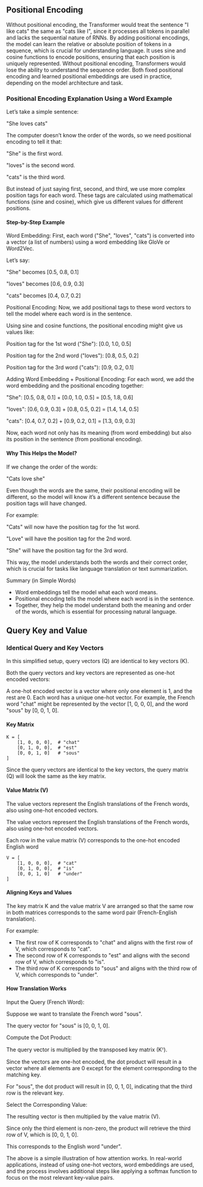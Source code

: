 ## Positional Encoding

Without positional encoding, the Transformer would treat the sentence "I like cats" the same as "cats like I", since it processes all tokens in parallel and lacks the sequential nature of RNNs. By adding positional encodings, the model can learn the relative or absolute position of tokens in a sequence, which is crucial for understanding language.
It uses sine and cosine functions to encode positions, ensuring that each position is uniquely represented.
Without positional encoding, Transformers would lose the ability to understand the sequence order.
Both fixed positional encoding and learned positional embeddings are used in practice, depending on the model architecture and task.

### Positional Encoding Explanation Using a Word Example
Let’s take a simple sentence:

"She loves cats"

The computer doesn’t know the order of the words, so we need positional encoding to tell it that:

"She" is the first word.

"loves" is the second word.

"cats" is the third word.

But instead of just saying first, second, and third, we use more complex position tags for each word. These tags are calculated using mathematical functions (sine and cosine), which give us different values for different positions.

#### Step-by-Step Example
Word Embedding: First, each word ("She", "loves", "cats") is converted into a vector (a list of numbers) using a word embedding like GloVe or Word2Vec.

Let’s say:

"She" becomes [0.5, 0.8, 0.1]

"loves" becomes [0.6, 0.9, 0.3]

"cats" becomes [0.4, 0.7, 0.2]

Positional Encoding: Now, we add positional tags to these word vectors to tell the model where each word is in the sentence.

Using sine and cosine functions, the positional encoding might give us values like:

Position tag for the 1st word ("She"): [0.0, 1.0, 0.5]

Position tag for the 2nd word ("loves"): [0.8, 0.5, 0.2]

Position tag for the 3rd word ("cats"): [0.9, 0.2, 0.1]

Adding Word Embedding + Positional Encoding: For each word, we add the word embedding and the positional encoding together:

"She": [0.5, 0.8, 0.1] + [0.0, 1.0, 0.5] = [0.5, 1.8, 0.6]

"loves": [0.6, 0.9, 0.3] + [0.8, 0.5, 0.2] = [1.4, 1.4, 0.5]

"cats": [0.4, 0.7, 0.2] + [0.9, 0.2, 0.1] = [1.3, 0.9, 0.3]

Now, each word not only has its meaning (from word embedding) but also its position in the sentence (from positional encoding).

#### Why This Helps the Model?

If we change the order of the words:

"Cats love she"

Even though the words are the same, their positional encoding will be different, so the model will know it’s a different sentence because the position tags will have changed.

For example:

"Cats" will now have the position tag for the 1st word.

"Love" will have the position tag for the 2nd word.

"She" will have the position tag for the 3rd word.

This way, the model understands both the words and their correct order, which is crucial for tasks like language translation or text summarization.

Summary (in Simple Words)

 - Word embeddings tell the model what each word means.
 - Positional encoding tells the model where each word is in the sentence.
 - Together, they help the model understand both the meaning and order of the words, which is essential for processing natural language.

## Query Key and Value

### Identical Query and Key Vectors

In this simplified setup, query vectors (Q) are identical to key vectors (K).

Both the query vectors and key vectors are represented as one-hot encoded vectors:

A one-hot encoded vector is a vector where only one element is 1, and the rest are 0. Each word has a unique one-hot vector.
For example, the French word "chat" might be represented by the vector [1, 0, 0, 0], and the word "sous" by [0, 0, 1, 0].

#### Key Matrix
```
K = [
    [1, 0, 0, 0],  # "chat"
    [0, 1, 0, 0],  # "est"
    [0, 0, 1, 0]   # "sous"
]

```
Since the query vectors are identical to the key vectors, the query matrix (Q) will look the same as the key matrix.

#### Value Matrix (V)

The value vectors represent the English translations of the French words, also using one-hot encoded vectors.

The value vectors represent the English translations of the French words, also using one-hot encoded vectors.

Each row in the value matrix (V) corresponds to the one-hot encoded English word

```
V = [
    [1, 0, 0, 0],  # "cat"
    [0, 1, 0, 0],  # "is"
    [0, 0, 1, 0]   # "under"
]
```

####  Aligning Keys and Values

The key matrix K and the value matrix V are arranged so that the same row in both matrices corresponds to the same word pair (French-English translation).

For example:
 - The first row of K corresponds to "chat" and aligns with the first row of V, which corresponds to "cat".
 - The second row of K corresponds to "est" and aligns with the second row of V, which corresponds to "is".
 - The third row of K corresponds to "sous" and aligns with the third row of V, which corresponds to "under".


#### How Translation Works

Input the Query (French Word):

Suppose we want to translate the French word "sous".

The query vector for "sous" is [0, 0, 1, 0].

Compute the Dot Product:

The query vector is multiplied by the transposed key matrix (Kᵀ).

Since the vectors are one-hot encoded, the dot product will result in a vector where all elements are 0 except for the element corresponding to the matching key.

For "sous", the dot product will result in [0, 0, 1, 0], indicating that the third row is the relevant key.

Select the Corresponding Value:

The resulting vector is then multiplied by the value matrix (V).

Since only the third element is non-zero, the product will retrieve the third row of V, which is [0, 0, 1, 0].

This corresponds to the English word "under".

The above is a simple illustration of how attention works. In real-world applications, instead of using one-hot vectors, word embeddings are used, and the process involves additional steps like applying a softmax function to focus on the most relevant key-value pairs.
